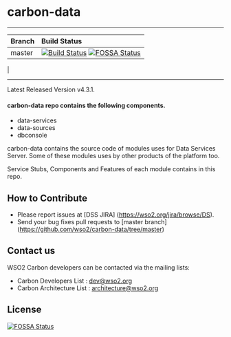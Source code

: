 # carbon-data

---

|  Branch | Build Status |
| :------------ |:-------------
| master      | [![Build Status](https://wso2.org/jenkins/job/carbon-data/badge/icon)](https://wso2.org/jenkins/job/carbon-data) [![FOSSA Status](https://app.fossa.io/api/projects/git%2Bgithub.com%2Fmaheshika%2Fcarbon-data.svg?type=shield)](https://app.fossa.io/projects/git%2Bgithub.com%2Fmaheshika%2Fcarbon-data?ref=badge_shield)
|


---



Latest Released Version v4.3.1.

#### carbon-data repo contains the following components.

* data-services      
* data-sources
* dbconsole  
    
carbon-data contains the source code of modules uses for Data Services Server. Some of these modules uses by other products of the platform too.

Service Stubs, Components and Features of each module contains in this repo.

## How to Contribute
* Please report issues at [DSS JIRA] (https://wso2.org/jira/browse/DS).
* Send your bug fixes pull requests to [master branch] (https://github.com/wso2/carbon-data/tree/master) 

## Contact us
WSO2 Carbon developers can be contacted via the mailing lists:

* Carbon Developers List : dev@wso2.org
* Carbon Architecture List : architecture@wso2.org


## License
[![FOSSA Status](https://app.fossa.io/api/projects/git%2Bgithub.com%2Fmaheshika%2Fcarbon-data.svg?type=large)](https://app.fossa.io/projects/git%2Bgithub.com%2Fmaheshika%2Fcarbon-data?ref=badge_large)